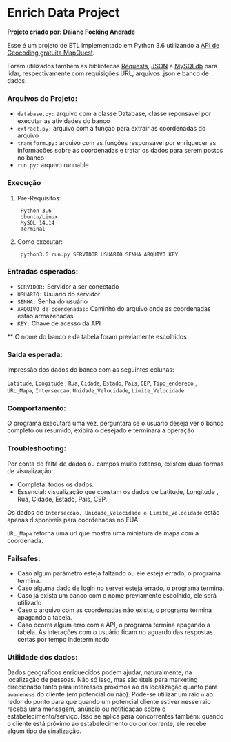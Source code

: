# Enrich Data Project

**Projeto criado por: Daiane Focking Andrade**

Esse é um projeto de ETL implementado em Python 3.6 utilizando a [API de Geocoding gratuita MapQuest](https://developer.mapquest.com/).

Foram utilizados também as bibliotecas [Requests](http://docs.python-requests.org/en/master/), [JSON](https://docs.python.org/3/library/json.html) e [MySQLdb](https://mysqlclient.readthedocs.io/) para lidar, respectivamente com 
requisições URL, arquivos .json e banco de dados.

### Arquivos do Projeto:
- `database.py:` arquivo com a classe Database, classe reponsável por executar as atividades do banco
- `extract.py:` arquivo com a função para extrair as coordenadas do arquivo
- `transform.py:` arquivo com as funções responsável por enriquecer as informações sobre as coordenadas e tratar os dados para serem postos no banco
- `run.py:` arquivo runnable

### Execução
1. Pre-Requisitos:
    
        Python 3.6
        Ubuntu/Linux
        MySQL 14.14
        Terminal

2. Como executar:
    
        python3.6 run.py SERVIDOR USUARIO SENHA ARQUIVO KEY

### Entradas esperadas:
- `SERVIDOR:` Servidor a ser conectado
- `USUARIO:` Usuário do servidor
- `SENHA:` Senha do usuário
- `ARQUIVO de coordenadas:` Caminho do arquivo onde as coordenadas estão armazenadas
- `KEY:` Chave de acesso da API

** O nome do banco e da tabela foram previamente escolhidos

### Saída esperada:
Impressão dos dados do banco com as seguintes colunas:

`Latitude`, `Longitude` , `Rua`, `Cidade`, `Estado`, `Pais`, `CEP`, `Tipo_endereco` , `URL_Mapa`, `Interseccao`, `Unidade_Velocidade`, `Limite_Velocidade`

### Comportamento:
O programa executará uma vez, perguntará se o usuário deseja ver o banco completo ou resumido, exibirá o desejado e terminará a operação

### Troubleshooting:
Por conta de falta de dados ou campos muito extenso, existem duas formas de visualização:
 - Completa: todos os dados.
 - Essencial: visualização que constam os dados de Latitude, Longitude , Rua, Cidade, Estado, Pais, CEP.
 
Os dados de `Interseccao, Unidade_Velocidade e Limite_Velocidade` estão apenas disponíveis para coordenadas no EUA.

`URL_Mapa` retorna uma url que mostra uma miniatura de mapa com a coordenada.

### Failsafes:
- Caso algum parâmetro esteja faltando ou ele esteja errado, o programa termina.
- Caso alguma dado de login no server esteja errado, o programa termina.
- Caso já exista um banco com o nome previamente escolhido, ele será utilizado
- Caso o arquivo com as coordenadas não exista, o programa termina apagando a tabela.
- Caso ocorra algum erro com a API, o programa termina apagando a tabela.
As interações com o usuário ficam no aguardo das respostas certas por tempo indeterminado

### Utilidade dos dados:
Dados geográficos enriquecidos podem ajudar, naturalmente, na localização de pessoas.
Não só isso, mas são úteis para marketing direcionado tanto para interesses próximos ao da localização quanto para `awareness` do cliente (em potencial ou não). Pode-se utilizar um raio `n` ao redor do ponto para que quando um potencial cliente estiver nesse raio receba uma mensagem, anúncio ou notificação sobre o estabelecimento/serviço. Isso se aplica para concorrentes também: quando o cliente está próximo ao estabelecimento do concorrente, ele recebe algum tipo de sinalização.
